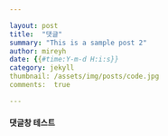```yaml
---

layout: post
title:  "댓글"
summary: "This is a sample post 2"
author: mireyh
date: {{#time:Y-m-d H:i:s}}
category: jekyll
thumbnail: /assets/img/posts/code.jpg
comments:  true

---
```



#### 댓글창 테스트

